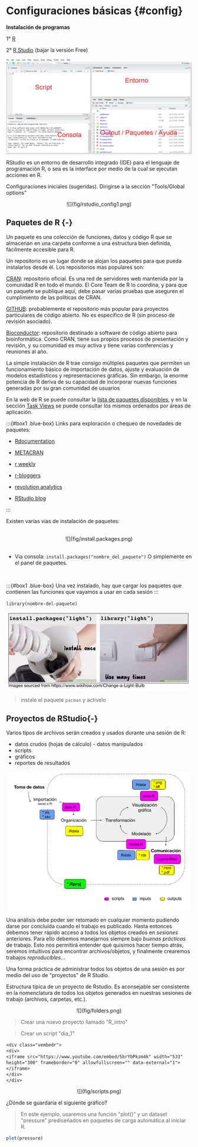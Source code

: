 # Configuraciones básicas {#config}

<b>Instalación de programas</b>

1° [R](https://cran.r-project.org/) 

2° [R Studio](https://www.rstudio.com/products/rstudio/download/) (bajar la versión Free)

<img src="fig/rstudio.png" width="678" style="display: block; margin: auto;" />

RStudio es un entorno de desarrollo integrado (IDE) para el lenguaje de programación R, o sea es la interface por medio de la cual se ejecutan acciones en R. 

Configuraciones iniciales (sugeridas). Dirigirse a la sección "Tools/Global options"

<center>
![](fig/rstudio_config1.png)

</center>


## Paquetes de R {-}

Un paquete es una colección de funciones, datos y código R que se almacenan en una carpeta conforme a una estructura bien definida, fácilmente accesible para R. 

Un repositorio es un lugar donde se alojan los paquetes para que pueda instalarlos desde él. Los repositorios mas populares son: 

[CRAN](https://cran.r-project.org/): repositorio oficial. Es una red de servidores web mantenida por la comunidad R en todo el mundo. El Core Team de R lo coordina, y para que un paquete se publique aquí, debe pasar varias pruebas que aseguren el cumplimiento de las políticas de CRAN.

[GITHUB](https://github.com/): probablemente el repositorio más popular para proyectos particulares de código abierto. No es específico de R (sin proceso de revisión asociado).

[Bioconductor](https://www.bioconductor.org/): repositorio destinado a software de código abierto para bioinformática. Como CRAN, tiene sus propios procesos de presentación y revisión, y su comunidad es muy activa y tiene varias conferencias y reuniones al año.

La simple instalación de R trae consigo múltiples paquetes que permiten un funcionamiento básico de importación de datos, ajuste y evaluación de modelos estadísticos y representaciones gráficas. Sin embargo, la enorme potencia de R deriva de su capacidad de incorporar nuevas funciones generadas por su gran comunidad de usuarios 

En la web de R se puede consultar la [lista de paquetes disponibles](https://cran.r-project.org/web/packages/available_packages_by_date.html), y en la sección [Task Views](https://cran.r-project.org/web/views/) se puede consultar los mismos ordenados por áreas de aplicación. 

:::{#box1 .blue-box}
Links para exploración o chequeo de novedades de paquetes:

- [Rdocumentation](https://www.rdocumentation.org)  

- [METACRAN](https://www.r-pkg.org/) 

- [r weekly](https://rweekly.org/)

- [r-bloggers](https://www.r-bloggers.com/)

- [revolution analytics](https://blog.revolutionanalytics.com/)

- [RStudio blog](https://blog.rstudio.com/categories/packages)

:::

Existen varias vias de instalación de paquetes:

</br>

<center>
![](fig/install.packages.png) 
</center>

</br>

- Via consola: `install.packages("nombre_del_paquete")` O simplemente en el panel de paquetes.  

</br>

:::{#box1 .blue-box}
Una vez instalado, hay que cargar los paquetes que contienen las funciones que vayamos a usar en cada sesión
:::

`library(nombre-del-paquete)`

![](fig/bulb.jpeg)

> instale el paquete `pacman` y activelo

## Proyectos de RStudio{-}

Varios tipos de archivos serán creados y usados durante una sesión de R: 

* datos crudos (hojas de cálculo) - datos manipulados
* scripts
* gráficos
* reportes de resultados

![](fig/workflow_completo.png) 


Una análisis debe poder ser retomado en cualquier momento pudiendo darse por concluída cuando el trabajo es publicado. Hasta entonces debemos tener rápido acceso a todos los objetos creados en *sesiones* anteriores. Para ello debemos manejarnos siempre bajo *buenas prácticas* de trabajo. Esto nos permitirá entender qué quisimos hacer tiempo atrás, seremos intuitivos para encontrar archivos/objetos, y finalmente crearemos trabajos *reproducibles*...  

Una forma práctica de administrar todos los objetos de una sesión es por medio del uso de "proyectos" de R Studio. 

Estructura típica de un proyecto de Rstudio. Es aconsejable ser consistente en la nomenclatura de todos los objetos generados en nuestras sesiones de trabajo (archivos, carpetas, etc.). 

<center>
![](fig/folders.png) 
</center>

> Crear una nuevo proyecto llamado "R_intro"

> Crear un script "dia_1"



```{=html}
<div class="vembedr">
<div>
<iframe src="https://www.youtube.com/embed/5brYbPkzm4k" width="533" height="300" frameborder="0" allowfullscreen="" data-external="1"></iframe>
</div>
</div>
```

<center>
![](fig/scripts.png) 
</center>

¿Dónde se guardaría el siguiente gráfico?

> En este ejemplo, usaremos una función "plot()" y un dataset "pressure" prediseñados en paquetes de carga automática al iniciar R. 


```r
plot(pressure)
```


